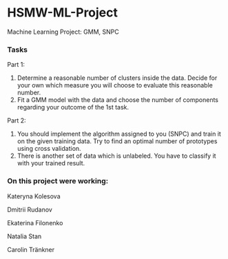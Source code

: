 # HSMW-ML-Project
Machine Learning Project: GMM, SNPC

### Tasks
Part 1:
1. Determine a reasonable number of clusters inside the data. Decide for
your own which measure you will choose to evaluate this reasonable
number.
2. Fit a GMM model with the data and choose the number of components
regarding your outcome of the 1st task.

Part 2:
1. You should implement the algorithm assigned to you (SNPC) and train
it on the given training data. Try to find an optimal number of prototypes
using cross validation.
2. There is another set of data which is unlabeled. You have to
classify it with your trained result. 

### On this project were working:
Kateryna Kolesova

Dmitrii Rudanov

Ekaterina Filonenko

Natalia Stan 

Carolin Tränkner
